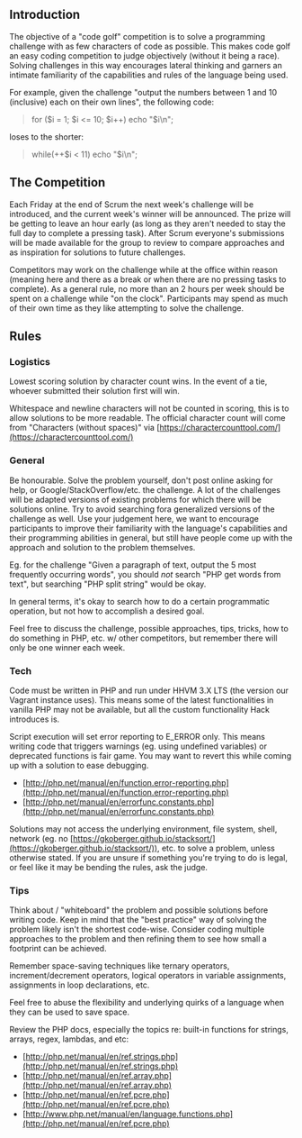 ## Introduction

The objective of a "code golf" competition is to solve a programming challenge with as few characters of code as possible. This makes code golf an easy coding competition to judge objectively (without it being a race). Solving challenges in this way encourages lateral thinking and garners an intimate familiarity of the capabilities and rules of the language being used.

For example, given the challenge "output the numbers between 1 and 10 (inclusive) each on their own lines", the following code:

> for ($i = 1; $i <= 10; $i++) echo "$i\n";

loses to the shorter:

> while(++$i < 11) echo "$i\n";

## The Competition

Each Friday at the end of Scrum the next week's challenge will be introduced, and the current week's winner will be announced. The prize will be getting to leave an hour early (as long as they aren't needed to stay the full day to complete a pressing task). After Scrum everyone's submissions will be made available for the group to review to compare approaches and as inspiration for solutions to future challenges.

Competitors may work on the challenge while at the office within reason (meaning here and there as a break or when there are no pressing tasks to complete). As a general rule, no more than an 2 hours per week should be spent on a challenge while "on the clock". Participants may spend as much of their own time as they like attempting to solve the challenge.

## Rules

### Logistics
Lowest scoring solution by character count wins. In the event of a tie, whoever submitted their solution first will win.

Whitespace and newline characters will not be counted in scoring, this is to allow solutions to be more readable. The official character count will come from "Characters (without spaces)" via [https://charactercounttool.com/](https://charactercounttool.com/)

### General
Be honourable. Solve the problem yourself, don't post online asking for help, or Google/StackOverflow/etc. the challenge. A lot of the challenges will be adapted versions of existing problems for which there will be solutions online.
Try to avoid searching fora generalized versions of the challenge as well. Use your judgement here, we want to encourage participants to improve their familiarity with the language's capabilities and their programming abilities in general, but still have people come up with the approach and solution to the problem themselves.

Eg. for the challenge "Given a paragraph of text, output the 5 most frequently occurring words", you should *not* search "PHP get words from text", but searching "PHP split string" would be okay.

In general terms, it's okay to search how to do a certain programmatic operation, but not how to accomplish a desired goal.

Feel free to discuss the challenge, possible approaches, tips, tricks, how to do something in PHP, etc. w/ other competitors, but remember there will only be one winner each week.

### Tech

Code must be written in PHP and run under HHVM 3.X LTS (the version our Vagrant instance uses). This means some of the latest functionalities in vanilla PHP may not be available, but all the custom functionality Hack introduces is.

Script execution will set error reporting to E_ERROR only. This means writing code that triggers warnings (eg. using undefined variables) or deprecated functions is fair game. You may want to revert this while coming up with a solution to ease debugging.

* [http://php.net/manual/en/function.error-reporting.php](http://php.net/manual/en/function.error-reporting.php)
* [http://php.net/manual/en/errorfunc.constants.php](http://php.net/manual/en/errorfunc.constants.php)

Solutions may not access the underlying environment, file system, shell, network (eg. no [https://gkoberger.github.io/stacksort/](https://gkoberger.github.io/stacksort/)), etc. to solve a problem, unless otherwise stated. If you are unsure if something you're trying to do is legal, or feel like it may be bending the rules, ask the judge.

### Tips

Think about / "whiteboard" the problem and possible solutions before writing code. Keep in mind that the "best practice" way of solving the problem likely isn't the shortest code-wise. Consider coding multiple approaches to the problem and then refining them to see how small a footprint can be achieved.

Remember space-saving techniques like ternary operators, increment/decrement operators, logical operators in variable assignments, assignments in loop declarations, etc.

Feel free to abuse the flexibility and underlying quirks of a language when they can be used to save space.

Review the PHP docs, especially the topics re: built-in functions for strings, arrays, regex, lambdas, and etc:

* [http://php.net/manual/en/ref.strings.php](http://php.net/manual/en/ref.strings.php)
* [http://php.net/manual/en/ref.array.php](http://php.net/manual/en/ref.array.php)
* [http://php.net/manual/en/ref.pcre.php](http://php.net/manual/en/ref.pcre.php)
* [http://www.php.net/manual/en/language.functions.php](http://php.net/manual/en/ref.pcre.php)